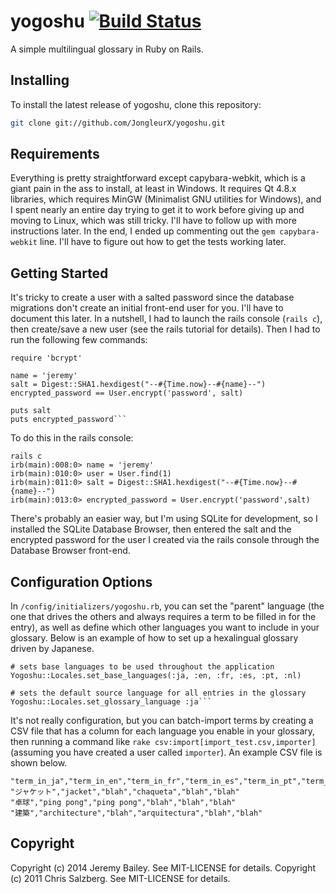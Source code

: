 yogoshu [![Build Status](https://secure.travis-ci.org/JongleurX/yogoshu.png)](http://travis-ci.org/JongleurX/yogoshu) 
=======


A simple multilingual glossary in Ruby on Rails.

Installing
----------

To install the latest release of yogoshu, clone this repository:

```bash
git clone git://github.com/JongleurX/yogoshu.git
```

Requirements
------------
Everything is pretty straightforward except capybara-webkit, which is a giant pain in the ass to install, at least in Windows. It requires Qt 4.8.x libraries, which requires MinGW (Minimalist GNU utilities for Windows), and I spent nearly an entire day trying to get it to work before giving up and moving to Linux, which was still tricky. I'll have to follow up with more instructions later. In the end, I ended up commenting out the `gem capybara-webkit` line. I'll have to figure out how to get the tests working later.

Getting Started
---------------
It's tricky to create a user with a salted password since the database migrations don't create an initial front-end user for you. I'll have to document this later. In a nutshell, I had to launch the rails console (`rails c`), then create/save a new user (see the rails tutorial for details). Then I had to run the following few commands:

	require 'bcrypt'

	name = 'jeremy'
	salt = Digest::SHA1.hexdigest("--#{Time.now}--#{name}--")
	encrypted_password == User.encrypt('password', salt)

	puts salt
	puts encrypted_password```

To do this in the rails console:

	rails c
	irb(main):008:0> name = 'jeremy'
	irb(main):010:0> user = User.find(1)
	irb(main):011:0> salt = Digest::SHA1.hexdigest("--#{Time.now}--#{name}--")
	irb(main):013:0> encrypted_password = User.encrypt('password',salt)

There's probably an easier way, but I'm using SQLite for development, so I installed the SQLite Database Browser, then entered the salt and the encrypted password for the user I created via the rails console through the Database Browser front-end.

Configuration Options
---------------------
In `/config/initializers/yogoshu.rb`, you can set the "parent" language (the one that drives the others and always requires a term to be filled in for the entry), as well as define which other languages you want to include in your glossary. Below is an example of how to set up a hexalingual glossary driven by Japanese.

	# sets base languages to be used throughout the application
	Yogoshu::Locales.set_base_languages(:ja, :en, :fr, :es, :pt, :nl)

	# sets the default source language for all entries in the glossary
	Yogoshu::Locales.set_glossary_language :ja```

It's not really configuration, but you can batch-import terms by creating a CSV file that has a column for each language you enable in your glossary, then running a command like `rake csv:import[import_test.csv,importer]` (assuming you have created a user called `importer`). An example CSV file is shown below.

	"term_in_ja","term_in_en","term_in_fr","term_in_es","term_in_pt","term_in_nl"
	"ジャケット","jacket","blah","chaqueta","blah","blah"
	"卓球","ping pong","ping pong","blah","blah","blah"
	"建築","architecture","blah","arquitectura","blah","blah"


Copyright
---------
Copyright (c) 2014 Jeremy Bailey. See MIT-LICENSE for details.
Copyright (c) 2011 Chris Salzberg. See MIT-LICENSE for details.
